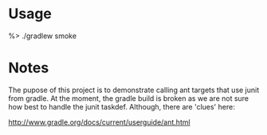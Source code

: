 Usage
=====

%> ./gradlew smoke


Notes
=====

The pupose of this project is to demonstrate calling ant targets that 
use junit from gradle. At the moment, the gradle build is broken as 
we are not sure how best to handle the junit taskdef. Although, there 
are 'clues' here:


http://www.gradle.org/docs/current/userguide/ant.html
